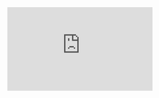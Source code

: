 <iframe src="https://api.badgr.io/public/assertions/KjpyyhR-Tg2AFAB6N2haVA?embedVersion=1&amp;embedWidth=330&amp;embedHeight=191&amp;identity__email=vivekraja98%40gmail.com" title="Badge: AWS User Group Madurai Leader" style="width: 330px; height: 191px; border: 0px;"></iframe>
